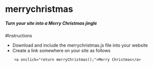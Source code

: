 # merrychristmas
##### Turn your site into a Merry Christmas jingle

#Instructions
- Download and include the merrychristmas.js file into your website
- Create a link somewhere on your site as follows
```
	<a onclick="return merryChristmas();">Merry Christmas</a>
```
